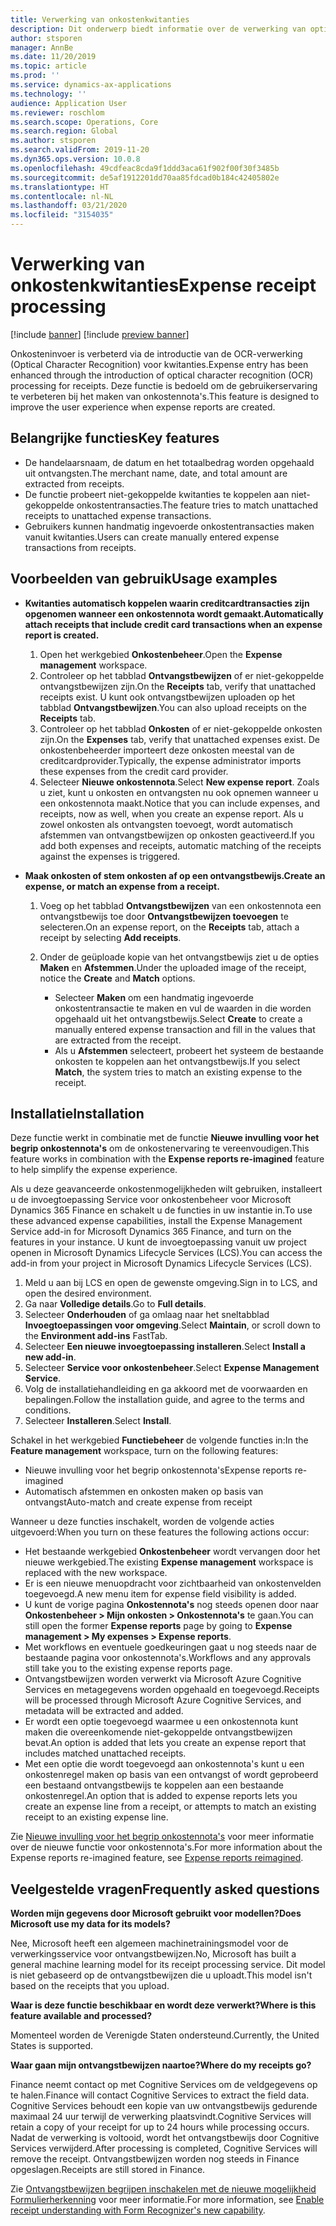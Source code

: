 ```yaml
---
title: Verwerking van onkostenkwitanties
description: Dit onderwerp biedt informatie over de verwerking van optische tekenherkenning (OCR) voor kwitanties. Deze functie is bedoeld om de gebruikerservaring te verbeteren bij het maken van onkostennota's in Microsoft Dynamics 365 Finance.
author: stsporen
manager: AnnBe
ms.date: 11/20/2019
ms.topic: article
ms.prod: ''
ms.service: dynamics-ax-applications
ms.technology: ''
audience: Application User
ms.reviewer: roschlom
ms.search.scope: Operations, Core
ms.search.region: Global
ms.author: stsporen
ms.search.validFrom: 2019-11-20
ms.dyn365.ops.version: 10.0.8
ms.openlocfilehash: 49cdfeac8cda9f1ddd3aca61f902f00f30f3485b
ms.sourcegitcommit: de5af1912201dd70aa85fdcad0b184c42405802e
ms.translationtype: HT
ms.contentlocale: nl-NL
ms.lasthandoff: 03/21/2020
ms.locfileid: "3154035"
---
```

# <a name="expense-receipt-processing"></a><span data-ttu-id="d4300-104">Verwerking van onkostenkwitanties</span><span class="sxs-lookup"><span data-stu-id="d4300-104">Expense receipt processing</span></span>

[!include [banner](../includes/banner.md)]
[!include [preview banner](../includes/preview-banner.md)]


<span data-ttu-id="d4300-105">Onkosteninvoer is verbeterd via de introductie van de OCR-verwerking (Optical Character Recognition) voor kwitanties.</span><span class="sxs-lookup"><span data-stu-id="d4300-105">Expense entry has been enhanced through the introduction of optical character recognition (OCR) processing for receipts.</span></span> <span data-ttu-id="d4300-106">Deze functie is bedoeld om de gebruikerservaring te verbeteren bij het maken van onkostennota's.</span><span class="sxs-lookup"><span data-stu-id="d4300-106">This feature is designed to improve the user experience when expense reports are created.</span></span>

## <a name="key-features"></a><span data-ttu-id="d4300-107">Belangrijke functies</span><span class="sxs-lookup"><span data-stu-id="d4300-107">Key features</span></span>

- <span data-ttu-id="d4300-108">De handelaarsnaam, de datum en het totaalbedrag worden opgehaald uit ontvangsten.</span><span class="sxs-lookup"><span data-stu-id="d4300-108">The merchant name, date, and total amount are extracted from receipts.</span></span>
- <span data-ttu-id="d4300-109">De functie probeert niet-gekoppelde kwitanties te koppelen aan niet-gekoppelde onkostentransacties.</span><span class="sxs-lookup"><span data-stu-id="d4300-109">The feature tries to match unattached receipts to unattached expense transactions.</span></span>
- <span data-ttu-id="d4300-110">Gebruikers kunnen handmatig ingevoerde onkostentransacties maken vanuit kwitanties.</span><span class="sxs-lookup"><span data-stu-id="d4300-110">Users can create manually entered expense transactions from receipts.</span></span>

## <a name="usage-examples"></a><span data-ttu-id="d4300-111">Voorbeelden van gebruik</span><span class="sxs-lookup"><span data-stu-id="d4300-111">Usage examples</span></span>

- <span data-ttu-id="d4300-112">**Kwitanties automatisch koppelen waarin creditcardtransacties zijn opgenomen wanneer een onkostennota wordt gemaakt.**</span><span class="sxs-lookup"><span data-stu-id="d4300-112">**Automatically attach receipts that include credit card transactions when an expense report is created.**</span></span>

    1. <span data-ttu-id="d4300-113">Open het werkgebied **Onkostenbeheer**.</span><span class="sxs-lookup"><span data-stu-id="d4300-113">Open the **Expense management** workspace.</span></span>
    2. <span data-ttu-id="d4300-114">Controleer op het tabblad **Ontvangstbewijzen** of er niet-gekoppelde ontvangstbewijzen zijn.</span><span class="sxs-lookup"><span data-stu-id="d4300-114">On the **Receipts** tab, verify that unattached receipts exist.</span></span> <span data-ttu-id="d4300-115">U kunt ook ontvangstbewijzen uploaden op het tabblad **Ontvangstbewijzen**.</span><span class="sxs-lookup"><span data-stu-id="d4300-115">You can also upload receipts on the **Receipts** tab.</span></span>
    3. <span data-ttu-id="d4300-116">Controleer op het tabblad **Onkosten** of er niet-gekoppelde onkosten zijn.</span><span class="sxs-lookup"><span data-stu-id="d4300-116">On the **Expenses** tab, verify that unattached expenses exist.</span></span> <span data-ttu-id="d4300-117">De onkostenbeheerder importeert deze onkosten meestal van de creditcardprovider.</span><span class="sxs-lookup"><span data-stu-id="d4300-117">Typically, the expense administrator imports these expenses from the credit card provider.</span></span>
    4. <span data-ttu-id="d4300-118">Selecteer **Nieuwe onkostennota**.</span><span class="sxs-lookup"><span data-stu-id="d4300-118">Select **New expense report**.</span></span> <span data-ttu-id="d4300-119">Zoals u ziet, kunt u onkosten en ontvangsten nu ook opnemen wanneer u een onkostennota maakt.</span><span class="sxs-lookup"><span data-stu-id="d4300-119">Notice that you can include expenses, and receipts, now as well, when you create an expense report.</span></span> <span data-ttu-id="d4300-120">Als u zowel onkosten als ontvangsten toevoegt, wordt automatisch afstemmen van ontvangstbewijzen op onkosten geactiveerd.</span><span class="sxs-lookup"><span data-stu-id="d4300-120">If you add both expenses and receipts, automatic matching of the receipts against the expenses is triggered.</span></span>

- <span data-ttu-id="d4300-121">**Maak onkosten of stem onkosten af op een ontvangstbewijs.**</span><span class="sxs-lookup"><span data-stu-id="d4300-121">**Create an expense, or match an expense from a receipt.**</span></span>

    1. <span data-ttu-id="d4300-122">Voeg op het tabblad **Ontvangstbewijzen** van een onkostennota een ontvangstbewijs toe door **Ontvangstbewijzen toevoegen** te selecteren.</span><span class="sxs-lookup"><span data-stu-id="d4300-122">On an expense report, on the **Receipts** tab, attach a receipt by selecting **Add receipts**.</span></span>
    2. <span data-ttu-id="d4300-123">Onder de geüploade kopie van het ontvangstbewijs ziet u de opties **Maken** en **Afstemmen**.</span><span class="sxs-lookup"><span data-stu-id="d4300-123">Under the uploaded image of the receipt, notice the **Create** and **Match** options.</span></span>

        - <span data-ttu-id="d4300-124">Selecteer **Maken** om een handmatig ingevoerde onkostentransactie te maken en vul de waarden in die worden opgehaald uit het ontvangstbewijs.</span><span class="sxs-lookup"><span data-stu-id="d4300-124">Select **Create** to create a manually entered expense transaction and fill in the values that are extracted from the receipt.</span></span>
        - <span data-ttu-id="d4300-125">Als u **Afstemmen** selecteert, probeert het systeem de bestaande onkosten te koppelen aan het ontvangstbewijs.</span><span class="sxs-lookup"><span data-stu-id="d4300-125">If you select **Match**, the system tries to match an existing expense to the receipt.</span></span>

## <a name="installation"></a><span data-ttu-id="d4300-126">Installatie</span><span class="sxs-lookup"><span data-stu-id="d4300-126">Installation</span></span>

<span data-ttu-id="d4300-127">Deze functie werkt in combinatie met de functie **Nieuwe invulling voor het begrip onkostennota's** om de onkostenervaring te vereenvoudigen.</span><span class="sxs-lookup"><span data-stu-id="d4300-127">This feature works in combination with the **Expense reports re-imagined** feature to help simplify the expense experience.</span></span>

<span data-ttu-id="d4300-128">Als u deze geavanceerde onkostenmogelijkheden wilt gebruiken, installeert u de invoegtoepassing Service voor onkostenbeheer voor Microsoft Dynamics 365 Finance en schakelt u de functies in uw instantie in.</span><span class="sxs-lookup"><span data-stu-id="d4300-128">To use these advanced expense capabilities, install the Expense Management Service add-in for Microsoft Dynamics 365 Finance, and turn on the features in your instance.</span></span> <span data-ttu-id="d4300-129">U kunt de invoegtoepassing vanuit uw project openen in Microsoft Dynamics Lifecycle Services (LCS).</span><span class="sxs-lookup"><span data-stu-id="d4300-129">You can access the add-in from your project in Microsoft Dynamics Lifecycle Services (LCS).</span></span>

1. <span data-ttu-id="d4300-130">Meld u aan bij LCS en open de gewenste omgeving.</span><span class="sxs-lookup"><span data-stu-id="d4300-130">Sign in to LCS, and open the desired environment.</span></span>
2. <span data-ttu-id="d4300-131">Ga naar **Volledige details**.</span><span class="sxs-lookup"><span data-stu-id="d4300-131">Go to **Full details**.</span></span>
3. <span data-ttu-id="d4300-132">Selecteer **Onderhouden** of ga omlaag naar het sneltabblad **Invoegtoepassingen voor omgeving**.</span><span class="sxs-lookup"><span data-stu-id="d4300-132">Select **Maintain**, or scroll down to the **Environment add-ins** FastTab.</span></span>
4. <span data-ttu-id="d4300-133">Selecteer **Een nieuwe invoegtoepassing installeren**.</span><span class="sxs-lookup"><span data-stu-id="d4300-133">Select **Install a new add-in**.</span></span>
5. <span data-ttu-id="d4300-134">Selecteer **Service voor onkostenbeheer**.</span><span class="sxs-lookup"><span data-stu-id="d4300-134">Select **Expense Management Service**.</span></span>
6. <span data-ttu-id="d4300-135">Volg de installatiehandleiding en ga akkoord met de voorwaarden en bepalingen.</span><span class="sxs-lookup"><span data-stu-id="d4300-135">Follow the installation guide, and agree to the terms and conditions.</span></span>
7. <span data-ttu-id="d4300-136">Selecteer **Installeren**.</span><span class="sxs-lookup"><span data-stu-id="d4300-136">Select **Install**.</span></span>

<span data-ttu-id="d4300-137">Schakel in het werkgebied **Functiebeheer** de volgende functies in:</span><span class="sxs-lookup"><span data-stu-id="d4300-137">In the **Feature management** workspace, turn on the following features:</span></span>

- <span data-ttu-id="d4300-138">Nieuwe invulling voor het begrip onkostennota's</span><span class="sxs-lookup"><span data-stu-id="d4300-138">Expense reports re-imagined</span></span>
- <span data-ttu-id="d4300-139">Automatisch afstemmen en onkosten maken op basis van ontvangst</span><span class="sxs-lookup"><span data-stu-id="d4300-139">Auto-match and create expense from receipt</span></span>

<span data-ttu-id="d4300-140">Wanneer u deze functies inschakelt, worden de volgende acties uitgevoerd:</span><span class="sxs-lookup"><span data-stu-id="d4300-140">When you turn on these features the following actions occur:</span></span>

- <span data-ttu-id="d4300-141">Het bestaande werkgebied **Onkostenbeheer** wordt vervangen door het nieuwe werkgebied.</span><span class="sxs-lookup"><span data-stu-id="d4300-141">The existing **Expense management** workspace is replaced with the new workspace.</span></span>
- <span data-ttu-id="d4300-142">Er is een nieuwe menuopdracht voor zichtbaarheid van onkostenvelden toegevoegd.</span><span class="sxs-lookup"><span data-stu-id="d4300-142">A new menu item for expense field visibility is added.</span></span>
- <span data-ttu-id="d4300-143">U kunt de vorige pagina **Onkostennota's** nog steeds openen door naar **Onkostenbeheer > Mijn onkosten > Onkostennota's** te gaan.</span><span class="sxs-lookup"><span data-stu-id="d4300-143">You can still open the former **Expense reports** page by going to **Expense management > My expenses > Expense reports**.</span></span>
- <span data-ttu-id="d4300-144">Met workflows en eventuele goedkeuringen gaat u nog steeds naar de bestaande pagina voor onkostennota's.</span><span class="sxs-lookup"><span data-stu-id="d4300-144">Workflows and any approvals still take you to the existing expense reports page.</span></span>
- <span data-ttu-id="d4300-145">Ontvangstbewijzen worden verwerkt via Microsoft Azure Cognitive Services en metagegevens worden opgehaald en toegevoegd.</span><span class="sxs-lookup"><span data-stu-id="d4300-145">Receipts will be processed through Microsoft Azure Cognitive Services, and metadata will be extracted and added.</span></span>
- <span data-ttu-id="d4300-146">Er wordt een optie toegevoegd waarmee u een onkostennota kunt maken die overeenkomende niet-gekoppelde ontvangstbewijzen bevat.</span><span class="sxs-lookup"><span data-stu-id="d4300-146">An option is added that lets you create an expense report that includes matched unattached receipts.</span></span>
- <span data-ttu-id="d4300-147">Met een optie die wordt toegevoegd aan onkostennota's kunt u een onkostenregel maken op basis van een ontvangst of wordt geprobeerd een bestaand ontvangstbewijs te koppelen aan een bestaande onkostenregel.</span><span class="sxs-lookup"><span data-stu-id="d4300-147">An option that is added to expense reports lets you create an expense line from a receipt, or attempts to match an existing receipt to an existing expense line.</span></span>

<span data-ttu-id="d4300-148">Zie [Nieuwe invulling voor het begrip onkostennota's](ExpenseWorkspaceNew.md) voor meer informatie over de nieuwe functie voor onkostennota's.</span><span class="sxs-lookup"><span data-stu-id="d4300-148">For more information about the Expense reports re-imagined feature, see [Expense reports reimagined](ExpenseWorkspaceNew.md).</span></span>

## <a name="frequently-asked-questions"></a><span data-ttu-id="d4300-149">Veelgestelde vragen</span><span class="sxs-lookup"><span data-stu-id="d4300-149">Frequently asked questions</span></span>

<span data-ttu-id="d4300-150">**Worden mijn gegevens door Microsoft gebruikt voor modellen?**</span><span class="sxs-lookup"><span data-stu-id="d4300-150">**Does Microsoft use my data for its models?**</span></span>

<span data-ttu-id="d4300-151">Nee, Microsoft heeft een algemeen machinetrainingsmodel voor de verwerkingsservice voor ontvangstbewijzen.</span><span class="sxs-lookup"><span data-stu-id="d4300-151">No, Microsoft has built a general machine learning model for its receipt processing service.</span></span> <span data-ttu-id="d4300-152">Dit model is niet gebaseerd op de ontvangstbewijzen die u uploadt.</span><span class="sxs-lookup"><span data-stu-id="d4300-152">This model isn't based on the receipts that you upload.</span></span>

<span data-ttu-id="d4300-153">**Waar is deze functie beschikbaar en wordt deze verwerkt?**</span><span class="sxs-lookup"><span data-stu-id="d4300-153">**Where is this feature available and processed?**</span></span>

<span data-ttu-id="d4300-154">Momenteel worden de Verenigde Staten ondersteund.</span><span class="sxs-lookup"><span data-stu-id="d4300-154">Currently, the United States is supported.</span></span>

<span data-ttu-id="d4300-155">**Waar gaan mijn ontvangstbewijzen naartoe?**</span><span class="sxs-lookup"><span data-stu-id="d4300-155">**Where do my receipts go?**</span></span>

<span data-ttu-id="d4300-156">Finance neemt contact op met Cognitive Services om de veldgegevens op te halen.</span><span class="sxs-lookup"><span data-stu-id="d4300-156">Finance will contact Cognitive Services to extract the field data.</span></span> <span data-ttu-id="d4300-157">Cognitive Services behoudt een kopie van uw ontvangstbewijs gedurende maximaal 24 uur terwijl de verwerking plaatsvindt.</span><span class="sxs-lookup"><span data-stu-id="d4300-157">Cognitive Services will retain a copy of your receipt for up to 24 hours while processing occurs.</span></span> <span data-ttu-id="d4300-158">Nadat de verwerking is voltooid, wordt het ontvangstbewijs door Cognitive Services verwijderd.</span><span class="sxs-lookup"><span data-stu-id="d4300-158">After processing is completed, Cognitive Services will remove the receipt.</span></span> <span data-ttu-id="d4300-159">Ontvangstbewijzen worden nog steeds in Finance opgeslagen.</span><span class="sxs-lookup"><span data-stu-id="d4300-159">Receipts are still stored in Finance.</span></span>

<span data-ttu-id="d4300-160">Zie [Ontvangstbewijzen begrijpen inschakelen met de nieuwe mogelijkheid Formulierherkenning](https://azure.microsoft.com/blog/enable-receipt-understanding-with-form-recognizer-s-new-capability/) voor meer informatie.</span><span class="sxs-lookup"><span data-stu-id="d4300-160">For more information, see [Enable receipt understanding with Form Recognizer's new capability](https://azure.microsoft.com/blog/enable-receipt-understanding-with-form-recognizer-s-new-capability/).</span></span>
